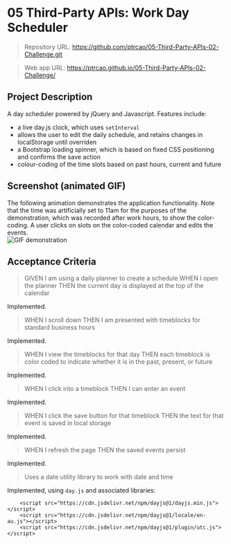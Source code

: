 # 05 Third-Party APIs: Work Day Scheduler

> Repository URL: https://github.com/ptrcao/05-Third-Party-APIs-02-Challenge.git

> Web app URL: https://ptrcao.github.io/05-Third-Party-APIs-02-Challenge/

## Project Description

A day scheduler powered by jQuery and Javascript.  Features include:
* a live day.js clock, which uses `setInterval`
* allows the user to edit the daily schedule, and retains changes in localStorage until overriden
* a Bootstrap loading spinner, which is based on fixed CSS positioning and confirms the save action
* colour-coding of the time slots based on past hours, current and future


## Screenshot (animated GIF)

The following animation demonstrates the application functionality.
Note that the time was artificially set to 11am for the purposes of the demonstration, which was recorded after work hours, to show the color-coding.
A user clicks on slots on the color-coded calendar and edits the events.
<img style="display:block;" src="./Assets/Work Schedule_ Dec 15, 2022 11_39 PM.gif" alt="GIF demonstration">


## Acceptance Criteria


> GIVEN I am using a daily planner to create a schedule
> WHEN I open the planner
> THEN the current day is displayed at the top of the calendar

Implemented.

> WHEN I scroll down
> THEN I am presented with timeblocks for standard business hours

Implemented.

> WHEN I view the timeblocks for that day
> THEN each timeblock is color coded to indicate whether it is in the past, present, or future

Implemented.

> WHEN I click into a timeblock
> THEN I can enter an event

Implemented.

> WHEN I click the save button for that timeblock
> THEN the text for that event is saved in local storage

Implemented.

> WHEN I refresh the page
> THEN the saved events persist

Implemented.

> Uses a date utility library to work with date and time

Implemented, using `day.js` and associated libraries:

```
    <script src="https://cdn.jsdelivr.net/npm/dayjs@1/dayjs.min.js"></script>
    <script src="https://cdn.jsdelivr.net/npm/dayjs@1/locale/en-au.js"></script>
    <script src="https://cdn.jsdelivr.net/npm/dayjs@1/plugin/utc.js"></script>
```